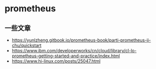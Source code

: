 # prometheus

## 一些文章
- https://yunlzheng.gitbook.io/prometheus-book/parti-prometheus-ji-chu/quickstart
- https://www.ibm.com/developerworks/cn/cloud/library/cl-lo-prometheus-getting-started-and-practice/index.html
- https://www.hi-linux.com/posts/25047.html